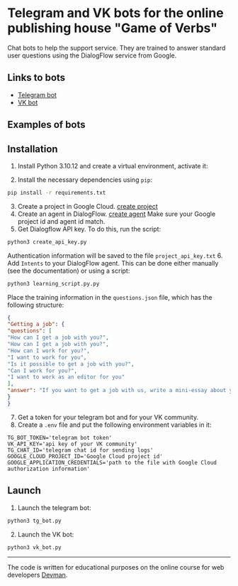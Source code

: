 # Telegram and VK bots for the online publishing house "Game of Verbs"
Chat bots to help the support service. They are trained to answer standard user questions using the DialogFlow service from Google.

## Links to bots
- [Telegram bot](https://t.me/echo_exam_bot)
- [VK bot](https://vk.com/club227606236)

## Examples of bots

## Installation
1. Install Python 3.10.12 and create a virtual environment, activate it:

2. Install the necessary dependencies using `pip`:
```sh
pip install -r requirements.txt
```
3. Create a project in Google Cloud.
[create project ](https://console.cloud.google.com/projectselector2/home/)
4. Create an agent in DialogFlow.
[create agent](https://dialogflow.cloud.google.com/#/agent/)
Make sure your Google project id and agent id match.
5. Get Dialogflow API key. To do this, run the script:
```sh
python3 create_api_key.py
```
Authentication information will be saved to the file `project_api_key.txt`
6. Add `Intents` to your DialogFlow agent. This can be done either manually (see the documentation) or using a script:
```sh
python3 learning_script.py.py
```
Place the training information in the `questions.json` file, which has the following structure:
```json
{
"Getting a job": {
"questions": [
"How can I get a job with you?",
"How can I get a job with you?",
"How can I work for you?",
"I want to work for you",
"Is it possible to get a job with you?",
"Can I work for you?",
"I want to work as an editor for you"
],
"answer": "If you want to get a job with us, write a mini-essay about yourself to game-of-verbs@gmail.com and attach your portfolio."
}
}
```
7. Get a token for your telegram bot and for your VK community.
8. Create a `.env` file and put the following environment variables in it:
```env
TG_BOT_TOKEN='telegram bot token'
VK_API_KEY='api key of your VK community'
TG_CHAT_ID='telegram chat id for sending logs'
GOOGLE_CLOUD_PROJECT_ID='Google Cloud project id'
GOOGLE_APPLICATION_CREDENTIALS='path to the file with Google Cloud authorization information'
```
## Launch
1. Launch the telegram bot:
```sh
python3 tg_bot.py
```
2. Launch the VK bot:
```sh
python3 vk_bot.py
```
***
The code is written for educational purposes on the online course for web developers [Devman](dvmn.org).